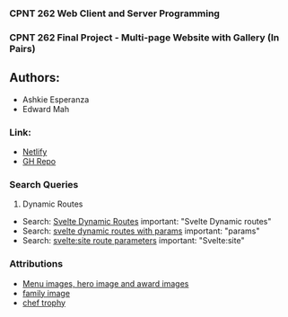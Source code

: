 ### CPNT 262 Web Client and Server Programming
### CPNT 262 Final Project - Multi-page Website with Gallery (In Pairs)
## Authors:
- Ashkie Esperanza
- Edward Mah
### Link:
- [Netlify](https://cpnt-262-final.vercel.app/)
- [GH Repo](https://github.com/edwardm8/cpnt-262-final.git)

### Search Queries

1. Dynamic Routes

- Search: [Svelte Dynamic Routes](https://www.youtube.com/watch?v=2ZvSj5kktjA)
important: "Svelte Dynamic routes"
- Search: [svelte dynamic routes with params](https://www.youtube.com/watch?v=gNgQFF-tmuo)
important: "params"
- Search: [svelte:site route parameters](https://kit.svelte.dev/docs/advanced-routing)
important: "Svelte:site"

### Attributions
- [Menu images, hero image and award images](https://www.midjourney.com/home?callbackUrl=%2Fexplore)
- [family image](https://www.ikcplay.com/news/7x-tips-family-friendly-restaurant)
- [chef trophy](https://www.edco.com/chef-statue-trophy)